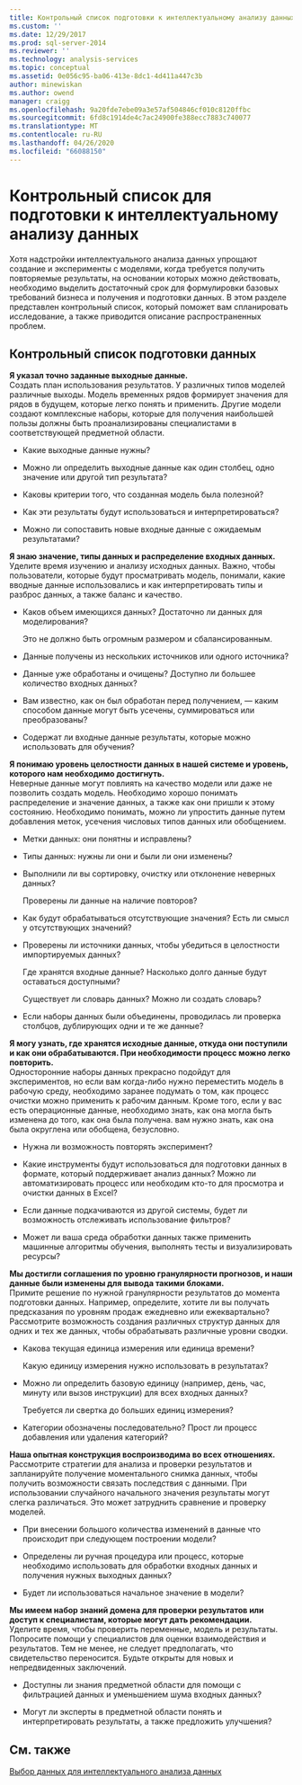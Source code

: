```yaml
---
title: Контрольный список подготовки к интеллектуальному анализу данных | Документация Майкрософт
ms.custom: ''
ms.date: 12/29/2017
ms.prod: sql-server-2014
ms.reviewer: ''
ms.technology: analysis-services
ms.topic: conceptual
ms.assetid: 0e056c95-ba06-413e-8dc1-4d411a447c3b
author: minewiskan
ms.author: owend
manager: craigg
ms.openlocfilehash: 9a20fde7ebe09a3e57af504846cf010c8120ffbc
ms.sourcegitcommit: 6fd8c1914de4c7ac24900fe388ecc7883c740077
ms.translationtype: MT
ms.contentlocale: ru-RU
ms.lasthandoff: 04/26/2020
ms.locfileid: "66088150"
---
```

# <a name="checklist-of-preparation-for-data-mining"></a>Контрольный список для подготовки к интеллектуальному анализу данных
  Хотя надстройки интеллектуального анализа данных упрощают создание и эксперименты с моделями, когда требуется получить повторяемые результаты, на основании которых можно действовать, необходимо выделить достаточный срок для формулировки базовых требований бизнеса и получения и подготовки данных. В этом разделе представлен контрольный список, который поможет вам спланировать исследование, а также приводится описание распространенных проблем.  
  
## <a name="checklist-of-data-preparation"></a>Контрольный список подготовки данных  
 **Я указал точно заданные выходные данные.**  
 Создать план использования результатов. У различных типов моделей различные выходы. Модель временных рядов формирует значения для рядов в будущем, которые легко понять и применить. Другие модели создают комплексные наборы, которые для получения наибольшей пользы должны быть проанализированы специалистами в соответствующей предметной области.  
  
-   Какие выходные данные нужны?  
  
-   Можно ли определить выходные данные как один столбец, одно значение или другой тип результата?  
  
-   Каковы критерии того, что созданная модель была полезной?  
  
-   Как эти результаты будут использоваться и интерпретироваться?  
  
-   Можно ли сопоставить новые входные данные с ожидаемым результатами?  
  
 **Я знаю значение, типы данных и распределение входных данных.**  
 Уделите время изучению и анализу исходных данных. Важно, чтобы пользователи, которые будут просматривать модель, понимали, какие вводные данные использовались и как интерпретировать типы и разброс данных, а также баланс и качество.  
  
-   Каков объем имеющихся данных? Достаточно ли данных для моделирования?  
  
     Это не должно быть огромным размером и сбалансированным.  
  
-   Данные получены из нескольких источников или одного источника?  
  
-   Данные уже обработаны и очищены? Доступно ли большее количество входных данных?  
  
-   Вам известно, как он был обработан перед получением, — каким способом данные могут быть усечены, суммироваться или преобразованы?  
  
-   Содержат ли входные данные результаты, которые можно использовать для обучения?  
  
 **Я понимаю уровень целостности данных в нашей системе и уровень, которого нам необходимо достигнуть.**  
 Неверные данные могут повлиять на качество модели или даже не позволить создать модель. Необходимо хорошо понимать распределение и значение данных, а также как они пришли к этому состоянию. Необходимо понимать, можно ли упростить данные путем добавления меток, усечения числовых типов данных или обобщением.  
  
-   Метки данных: они понятны и исправлены?  
  
-   Типы данных: нужны ли они и были ли они изменены?  
  
-   Выполнили ли вы сортировку, очистку или отклонение неверных данных?  
  
     Проверены ли данные на наличие повторов?  
  
-   Как будут обрабатываться отсутствующие значения? Есть ли смысл у отсутствующих значений?  
  
-   Проверены ли источники данных, чтобы убедиться в целостности импортируемых данных?  
  
     Где хранятся входные данные? Насколько долго данные будут оставаться доступными?  
  
     Существует ли словарь данных? Можно ли создать словарь?  
  
-   Если наборы данных были объединены, проводилась ли проверка столбцов, дублирующих одни и те же данные?  
  
 **Я могу узнать, где хранятся исходные данные, откуда они поступили и как они обрабатываются. При необходимости процесс можно легко повторить.**  
 Односторонние наборы данных прекрасно подойдут для экспериментов, но если вам когда-либо нужно переместить модель в рабочую среду, необходимо заранее подумать о том, как процесс очистки можно применить к рабочим данным. Кроме того, если у вас есть операционные данные, необходимо знать, как она могла быть изменена до того, как она была получена. вам нужно знать, как она была округлена или обобщена, безусловно.  
  
-   Нужна ли возможность повторять эксперимент?  
  
-   Какие инструменты будут использоваться для подготовки данных в формате, который поддерживает анализ данных? Можно ли автоматизировать процесс или необходим кто-то для просмотра и очистки данных в Excel?  
  
-   Если данные подкачиваются из другой системы, будет ли возможность отслеживать использование фильтров?  
  
-   Может ли ваша среда обработки данных также применить машинные алгоритмы обучения, выполнять тесты и визуализировать ресурсы?  
  
 **Мы достигли соглашения по уровню гранулярности прогнозов, и наши данные были изменены для вывода такими блоками.**  
 Примите решение по нужной гранулярности результатов до момента подготовки данных. Например, определите, хотите ли вы получать предсказания по уровням продаж ежедневно или ежеквартально? Рассмотрите возможность создания различных структур данных для одних и тех же данных, чтобы обрабатывать различные уровни сводки.  
  
-   Какова текущая единица измерения или единица времени?  
  
     Какую единицу измерения нужно использовать в результатах?  
  
-   Можно ли определить базовую единицу (например, день, час, минуту или вызов инструкции) для всех входных данных?  
  
     Требуется ли свертка до больших единиц измерения?  
  
-   Категории обозначены последовательно? Прост ли процесс добавления или удаления категорий?  
  
 **Наша опытная конструкция воспроизводима во всех отношениях.**  
 Рассмотрите стратегии для анализа и проверки результатов и запланируйте получение моментального снимка данных, чтобы получить возможности связать последствия с данными. При использовании случайного начального значения результаты могут слегка различаться. Это может затруднить сравнение и проверку моделей.  
  
-   При внесении большого количества изменений в данные что происходит при следующем построении модели?  
  
-   Определены ли ручная процедура или процесс, которые необходимо использовать для обработки входных данных и получения нужных выходных данных?  
  
-   Будет ли использоваться начальное значение в модели?  
  
 **Мы имеем набор знаний домена для проверки результатов или доступ к специалистам, которые могут дать рекомендации.**  
 Уделите время, чтобы проверить переменные, модель и результаты. Попросите помощи у специалистов для оценки взаимодействия и результатов. Тем не менее, не следует предполагать, что свидетельство переносится. Будьте открыты для новых и непредвиденных заключений.  
  
-   Доступны ли знания предметной области для помощи с фильтрацией данных и уменьшением шума входных данных?  
  
-   Могут ли эксперты в предметной области понять и интерпретировать результаты, а также предложить улучшения?  
  
## <a name="see-also"></a>См. также  
 [Выбор данных для интеллектуального анализа данных](choosing-data-for-data-mining.md)  
  
  
